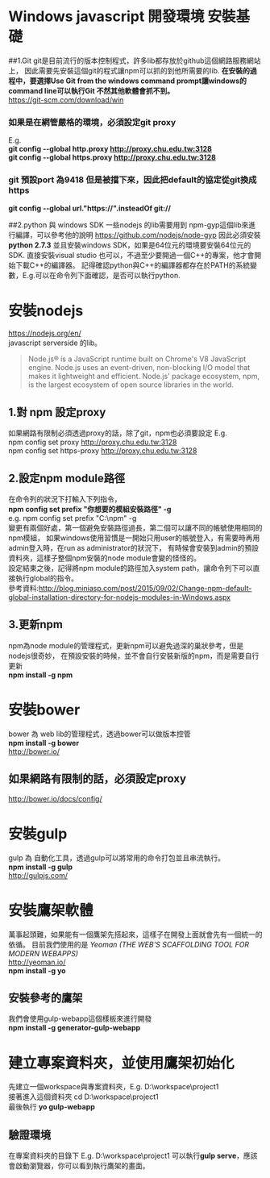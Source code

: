 # Windows javascript 開發環境 安裝基礎
##1.Git
git是目前流行的版本控制程式，許多lib都存放於github這個網路服務網站上，
因此需要先安裝這個git的程式讓npm可以抓的到他所需要的lib.
**在安裝的過程中，要選擇Use Git from the windows command prompt讓windows的command line可以執行Git 不然其他軟體會抓不到。**  
https://git-scm.com/download/win
### 如果是在網管嚴格的環境，必須設定git proxy  
E.g.  
**git config --global http.proxy http://proxy.chu.edu.tw:3128**  
**git config --global https.proxy http://proxy.chu.edu.tw:3128**  

### git 預設port 為9418 但是被擋下來，因此把default的協定從git換成https  
**git config --global url."https://".insteadOf git://**  

##2.python 與 windows SDK
一些nodejs 的lib需要用到 npm-gyp這個lib來進行編譯，可以參考他的說明
https://github.com/nodejs/node-gyp
因此必須安裝**python 2.7.3** 並且安裝windows SDK，如果是64位元的環境要安裝64位元的SDK.
直接安裝visual studio 也可以，不過至少要開過一個C++的專案，他才會開始下載C++的編譯器。
記得確認python與C++的編譯器都存在於PATH的系統變數，E.g.可以在命令列下面確認，是否可以執行python.

# 安裝nodejs
https://nodejs.org/en/  
javascript serverside 的lib。
>Node.js® is a JavaScript runtime built on Chrome's V8 JavaScript engine. 
>Node.js uses an event-driven, non-blocking I/O model that makes it lightweight and efficient.
>Node.js' package ecosystem, npm, is the largest ecosystem of open source libraries in the world.

## 1.對 npm 設定proxy  
如果網路有限制必須透過proxy的話，除了git，npm也必須要設定
E.g.  
npm config set proxy http://proxy.chu.edu.tw:3128  
npm config set https-proxy http://proxy.chu.edu.tw:3128  

## 2.設定npm module路徑
在命令列的狀況下打輸入下列指令，  
**npm config set prefix "你想要的模組安裝路徑" -g**  
e.g. npm config set prefix "C:\npm" -g  
變更有兩個好處，第一個避免安裝路徑過長，第二個可以讓不同的帳號使用相同的npm模組，
如果windows使用習慣是一開始只用user的帳號登入，有需要時再用admin登入時，在run as administrator的狀況下，
有時候會安裝到admin的預設資料夾，這樣子整個npm安裝的node module會變的怪怪的。  
設定結束之後，記得將npm module的路徑加入system path，讓命令列下可以直接執行global的指令。  
參考資料:http://blog.miniasp.com/post/2015/09/02/Change-npm-default-global-installation-directory-for-nodejs-modules-in-Windows.aspx

## 3.更新npm 
npm為node module的管理程式，更新npm可以避免過深的巢狀參考，但是nodejs很奇妙，
在預設安裝的時候，並不會自行安裝新版的npm，而是需要自行更新  
**npm install -g npm**  

# 安裝bower
bower 為 web lib的管理程式，透過bower可以做版本控管   
**npm install -g bower**  
http://bower.io/
## 如果網路有限制的話，必須設定proxy
http://bower.io/docs/config/

# 安裝gulp
gulp 為 自動化工具，透過gulp可以將常用的命令打包並且串流執行。  
**npm install -g gulp**  
http://gulpjs.com/

# 安裝鷹架軟體
萬事起頭難，如果能有一個鷹架先搭起來，這樣子在開發上面就會先有一個統一的依循。 
目前我們使用的是 *Yeoman (THE WEB'S SCAFFOLDING TOOL FOR MODERN WEBAPPS)*  
http://yeoman.io/   
**npm install -g yo**

## 安裝參考的鷹架
我們會使用gulp-webapp這個樣板來進行開發  
**npm install -g generator-gulp-webapp**

# 建立專案資料夾，並使用鷹架初始化
先建立一個workspace與專案資料夾，E.g. D:\workspace\project1  
接著進入這個資料夾 cd  D:\workspace\project1  
最後執行 **yo gulp-webapp**  
## 驗證環境
在專案資料夾的目錄下 E.g. D:\workspace\project1 
可以執行**gulp serve**，應該會啟動瀏覽器，你可以看到執行鷹架的畫面。




